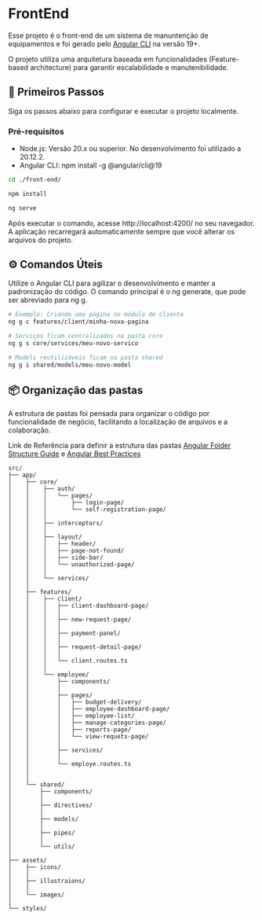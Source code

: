 # FrontEnd

Esse projeto é o front-end de um sistema de manuntenção de equipamentos e foi gerado pelo [Angular CLI](https://github.com/angular/angular-cli) na versão 19+.

O projeto utiliza uma arquitetura baseada em funcionalidades (Feature-based architecture) para garantir escalabilidade e manutenibilidade.

## 🚀 Primeiros Passos

Siga os passos abaixo para configurar e executar o projeto localmente.

### Pré-requisitos

- Node.js: Versão 20.x ou superior. No desenvolvimento foi utilizado a 20.12.2.
- Angular CLI: npm install -g @angular/cli@19

```bash
cd ./front-end/
```

```bash
npm install
```

```bash
ng serve
```

Após executar o comando, acesse http://localhost:4200/ no seu navegador. A aplicação recarregará automaticamente sempre que você alterar os arquivos do projeto.

## ⚙️ Comandos Úteis

Utilize o Angular CLI para agilizar o desenvolvimento e manter a padronização do código. O comando principal é o ng generate, que pode ser abreviado para ng g.

```bash
# Exemplo: Criando uma página no módulo de cliente
ng g c features/client/minha-nova-pagina
```

```bash
# Serviços ficam centralizados na pasta core
ng g s core/services/meu-novo-servico
```

```bash
# Models reutilizáveis ficam na pasta shared
ng g i shared/models/meu-novo-model
```

## 📦 Organização das pastas

A estrutura de pastas foi pensada para organizar o código por funcionalidade de negócio, facilitando a localização de arquivos e a colaboração. 

Link de Referência para definir a estrutura das pastas [Angular Folder Structure Guide](https://www.angular.courses/blog/angular-folder-structure-guide) e [Angular Best Practices](https://www.thinkitive.com/blog/angular-best-practices-tips-for-project-structure-and-organization/)

```
src/
├── app/
│    ├── core/
│    │    ├── auth/
│    │    │   └── pages/    
│    │    │       ├── login-page/           
│    │    │       └── self-registration-page/ 
│    │    │
│    │    ├── interceptors/
│    │    │
│    │    ├── layout/
│    │    │   ├── header/               
│    │    │   ├── page-not-found/               
│    │    │   ├── side-bar/     
│    │    │   └── unauthorized-page/    
│    │    │
│    │    └── services/
│    │
│    ├── features/
│    │    ├── client/
│    │    │   ├── client-dashboard-page/    
│    │    │   │
│    │    │   ├── new-request-page/   
│    │    │   │     
│    │    │   ├── payment-panel/
│    │    │   │
│    │    │   ├── request-detail-page/
│    │    │   │
│    │    │   └── client.routes.ts    
│    │    │
│    │    └── employee/
│    │        ├── components/  
│    │        │
│    │        ├── pages/
│    │        │   ├── budget-delivery/      
│    │        │   ├── employee-dashboard-page/
│    │        │   ├── employee-list/
│    │        │   ├── manage-categories-page/        
│    │        │   ├── reports-page/   
│    │        │   └── view-requets-page/    
│    │        │
│    │        ├── services/
│    │        │
│    │        └── employe.routes.ts         
│    │
│    │
│    └── shared/
│        ├── components/
│        │
│        ├── directives/
│        │
│        ├── models/
│        │
│        ├── pipes/
│        │
│        └── utils/
│
├── assets/
│    ├── icons/
│    │
│    ├── illustraions/
│    │
│    └── images/
│
└── styles/
```